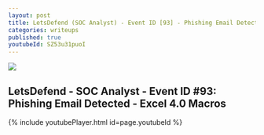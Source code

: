 ```yaml
---
layout: post
title: LetsDefend (SOC Analyst) - Event ID [93] - Phishing Email Detected - Excel 4.0 Macros
categories: writeups
published: true
youtubeId: SZ53u31puoI
---
```


![]({{site.baseurl}}/images/eventid93.jpg)

## LetsDefend - SOC Analyst - Event ID #93: Phishing Email Detected - Excel 4.0 Macros

{% include youtubePlayer.html id=page.youtubeId %}
